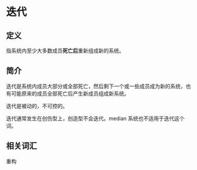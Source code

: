 # 迭代

## 定义

指系统内至少大多数成员**死亡后**重新组成新的系统。

## 简介

迭代是系统内成员大部分或全部死亡，然后剩下一个或一些成员成为新的系统，也有可能原来的成员全部死亡后产生新成员组成新系统。

迭代是被动的，不可控的。

迭代通常发生在创伤型上，创造型不会迭代。median 系统也不适用于迭代这个词。

## 相关词汇

重构
